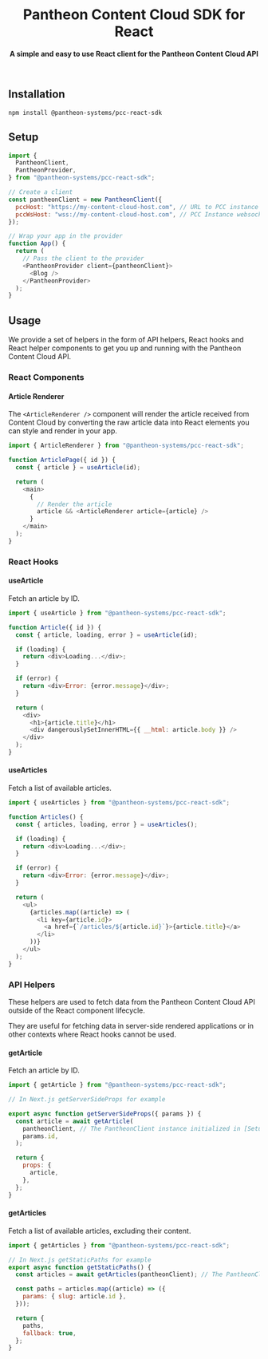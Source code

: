 <div align="center">
	<h1>Pantheon Content Cloud SDK for React </h1>
	<p>
		<b>A simple and easy to use React client for the Pantheon Content Cloud API</b>
	</p>
	<br>
</div>

## Installation

```console
npm install @pantheon-systems/pcc-react-sdk
```

## Setup

```javascript
import {
  PantheonClient,
  PantheonProvider,
} from "@pantheon-systems/pcc-react-sdk";

// Create a client
const pantheonClient = new PantheonClient({
  pccHost: "https://my-content-cloud-host.com", // URL to PCC instance
  pccWsHost: "wss://my-content-cloud-host.com", // PCC Instance websocket URL, optional
});

// Wrap your app in the provider
function App() {
  return (
    // Pass the client to the provider
    <PantheonProvider client={pantheonClient}>
      <Blog />
    </PantheonProvider>
  );
}
```

## Usage

We provide a set of helpers in the form of API helpers, React hooks and React
helper components to get you up and running with the Pantheon Content Cloud API.

### React Components

#### Article Renderer

The `<ArticleRenderer />` component will render the article received from
Content Cloud by converting the raw article data into React elements you can
style and render in your app.

```javascript
import { ArticleRenderer } from "@pantheon-systems/pcc-react-sdk";

function ArticlePage({ id }) {
  const { article } = useArticle(id);

  return (
    <main>
      {
        // Render the article
        article && <ArticleRenderer article={article} />
      }
    </main>
  );
}
```

### React Hooks

#### useArticle

Fetch an article by ID.

```javascript
import { useArticle } from "@pantheon-systems/pcc-react-sdk";

function Article({ id }) {
  const { article, loading, error } = useArticle(id);

  if (loading) {
    return <div>Loading...</div>;
  }

  if (error) {
    return <div>Error: {error.message}</div>;
  }

  return (
    <div>
      <h1>{article.title}</h1>
      <div dangerouslySetInnerHTML={{ __html: article.body }} />
    </div>
  );
}
```

#### useArticles

Fetch a list of available articles.

```javascript
import { useArticles } from "@pantheon-systems/pcc-react-sdk";

function Articles() {
  const { articles, loading, error } = useArticles();

  if (loading) {
    return <div>Loading...</div>;
  }

  if (error) {
    return <div>Error: {error.message}</div>;
  }

  return (
    <ul>
      {articles.map((article) => (
        <li key={article.id}>
          <a href={`/articles/${article.id}`}>{article.title}</a>
        </li>
      ))}
    </ul>
  );
}
```

### API Helpers

These helpers are used to fetch data from the Pantheon Content Cloud API outside
of the React component lifecycle.

They are useful for fetching data in server-side rendered applications or in
other contexts where React hooks cannot be used.

#### getArticle

Fetch an article by ID.

```javascript
import { getArticle } from "@pantheon-systems/pcc-react-sdk";

// In Next.js getServerSideProps for example

export async function getServerSideProps({ params }) {
  const article = await getArticle(
    pantheonClient, // The PantheonClient instance initialized in [Setup](#Setup)
    params.id,
  );

  return {
    props: {
      article,
    },
  };
}
```

#### getArticles

Fetch a list of available articles, excluding their content.

```javascript
import { getArticles } from "@pantheon-systems/pcc-react-sdk";

// In Next.js getStaticPaths for example
export async function getStaticPaths() {
  const articles = await getArticles(pantheonClient); // The PantheonClient instance initialized in [Setup](#Setup)

  const paths = articles.map((article) => ({
    params: { slug: article.id },
  }));

  return {
    paths,
    fallback: true,
  };
}
```
